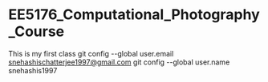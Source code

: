 # EE5176_Computational_Photography_Course

This is my first class
git config --global user.email snehashischatterjee1997@gmail.com
git config --global user.name snehashis1997